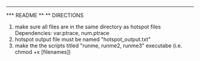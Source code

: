 ****
*** README 
**
**	DIRECTIONS

1. make sure all files are in the same directory as hotspot files
	Dependencies: var.ptrace, num.ptrace
2. hotspot output file must be named "hotspot_output.txt"
3. make the the scripts titled "runme, runme2, runme3" executabe (i.e. chmod +x [filenames])
